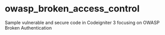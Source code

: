 # owasp_broken_access_control
Sample vulnerable and secure code in Codeigniter 3 focusing on OWASP Broken Authentication
